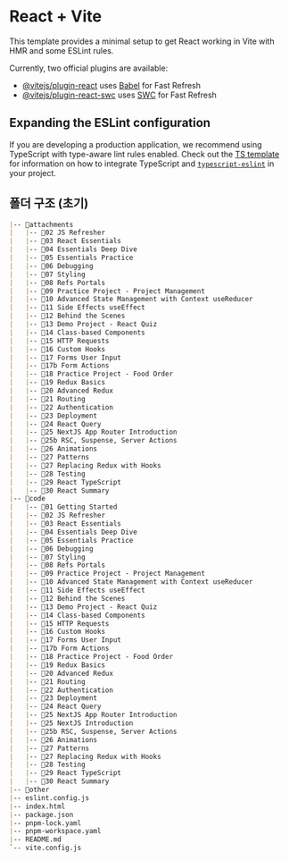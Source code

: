 # React + Vite

This template provides a minimal setup to get React working in Vite with HMR and some ESLint rules.

Currently, two official plugins are available:

- [@vitejs/plugin-react](https://github.com/vitejs/vite-plugin-react/blob/main/packages/plugin-react) uses [Babel](https://babeljs.io/) for Fast Refresh
- [@vitejs/plugin-react-swc](https://github.com/vitejs/vite-plugin-react/blob/main/packages/plugin-react-swc) uses [SWC](https://swc.rs/) for Fast Refresh

## Expanding the ESLint configuration

If you are developing a production application, we recommend using TypeScript with type-aware lint rules enabled. Check out the [TS template](https://github.com/vitejs/vite/tree/main/packages/create-vite/template-react-ts) for information on how to integrate TypeScript and [`typescript-eslint`](https://typescript-eslint.io) in your project.

## 폴더 구조 (초기)

```md
|-- 📁attachments
|   |-- 📁02 JS Refresher
|   |-- 📁03 React Essentials
|   |-- 📁04 Essentials Deep Dive
|   |-- 📁05 Essentials Practice
|   |-- 📁06 Debugging
|   |-- 📁07 Styling
|   |-- 📁08 Refs Portals
|   |-- 📁09 Practice Project - Project Management
|   |-- 📁10 Advanced State Management with Context useReducer
|   |-- 📁11 Side Effects useEffect
|   |-- 📁12 Behind the Scenes
|   |-- 📁13 Demo Project - React Quiz
|   |-- 📁14 Class-based Components
|   |-- 📁15 HTTP Requests
|   |-- 📁16 Custom Hooks
|   |-- 📁17 Forms User Input
|   |-- 📁17b Form Actions
|   |-- 📁18 Practice Project - Food Order
|   |-- 📁19 Redux Basics
|   |-- 📁20 Advanced Redux
|   |-- 📁21 Routing
|   |-- 📁22 Authentication
|   |-- 📁23 Deployment
|   |-- 📁24 React Query
|   |-- 📁25 NextJS App Router Introduction
|   |-- 📁25b RSC, Suspense, Server Actions
|   |-- 📁26 Animations
|   |-- 📁27 Patterns
|   |-- 📁27 Replacing Redux with Hooks
|   |-- 📁28 Testing
|   |-- 📁29 React TypeScript
|   |-- 📁30 React Summary
|-- 📁code
|   |-- 📁01 Getting Started
|   |-- 📁02 JS Refresher
|   |-- 📁03 React Essentials
|   |-- 📁04 Essentials Deep Dive
|   |-- 📁05 Essentials Practice
|   |-- 📁06 Debugging
|   |-- 📁07 Styling
|   |-- 📁08 Refs Portals
|   |-- 📁09 Practice Project - Project Management
|   |-- 📁10 Advanced State Management with Context useReducer
|   |-- 📁11 Side Effects useEffect
|   |-- 📁12 Behind the Scenes
|   |-- 📁13 Demo Project - React Quiz
|   |-- 📁14 Class-based Components
|   |-- 📁15 HTTP Requests
|   |-- 📁16 Custom Hooks
|   |-- 📁17 Forms User Input
|   |-- 📁17b Form Actions
|   |-- 📁18 Practice Project - Food Order
|   |-- 📁19 Redux Basics
|   |-- 📁20 Advanced Redux
|   |-- 📁21 Routing
|   |-- 📁22 Authentication
|   |-- 📁23 Deployment
|   |-- 📁24 React Query
|   |-- 📁25 NextJS App Router Introduction
|   |-- 📁25 NextJS Introduction
|   |-- 📁25b RSC, Suspense, Server Actions
|   |-- 📁26 Animations
|   |-- 📁27 Patterns
|   |-- 📁27 Replacing Redux with Hooks
|   |-- 📁28 Testing
|   |-- 📁29 React TypeScript
|   |-- 📁30 React Summary
|-- 📁other
|-- eslint.config.js
|-- index.html
|-- package.json
|-- pnpm-lock.yaml
|-- pnpm-workspace.yaml
|-- README.md
`-- vite.config.js
```